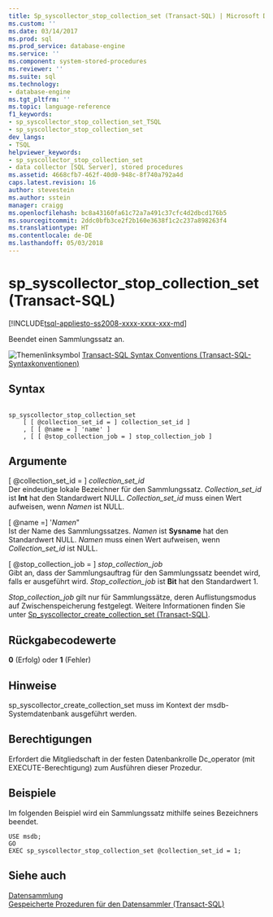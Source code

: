 ```yaml
---
title: Sp_syscollector_stop_collection_set (Transact-SQL) | Microsoft Docs
ms.custom: ''
ms.date: 03/14/2017
ms.prod: sql
ms.prod_service: database-engine
ms.service: ''
ms.component: system-stored-procedures
ms.reviewer: ''
ms.suite: sql
ms.technology:
- database-engine
ms.tgt_pltfrm: ''
ms.topic: language-reference
f1_keywords:
- sp_syscollector_stop_collection_set_TSQL
- sp_syscollector_stop_collection_set
dev_langs:
- TSQL
helpviewer_keywords:
- sp_syscollector_stop_collection_set
- data collector [SQL Server], stored procedures
ms.assetid: 4668cfb7-462f-40d0-948c-8f740a792a4d
caps.latest.revision: 16
author: stevestein
ms.author: sstein
manager: craigg
ms.openlocfilehash: bc8a43160fa61c72a7a491c37cfc4d2dbcd176b5
ms.sourcegitcommit: 2ddc0bfb3ce2f2b160e3638f1c2c237a898263f4
ms.translationtype: HT
ms.contentlocale: de-DE
ms.lasthandoff: 05/03/2018
---
```

# <a name="spsyscollectorstopcollectionset-transact-sql"></a>sp_syscollector_stop_collection_set (Transact-SQL)
[!INCLUDE[tsql-appliesto-ss2008-xxxx-xxxx-xxx-md](../../includes/tsql-appliesto-ss2008-xxxx-xxxx-xxx-md.md)]

  Beendet einen Sammlungssatz an.  
  
 ![Themenlinksymbol](../../database-engine/configure-windows/media/topic-link.gif "Topic link icon") [Transact-SQL Syntax Conventions (Transact-SQL-Syntaxkonventionen)](../../t-sql/language-elements/transact-sql-syntax-conventions-transact-sql.md)  
  
## <a name="syntax"></a>Syntax  
  
```  
  
sp_syscollector_stop_collection_set   
    [ [ @collection_set_id = ] collection_set_id ]  
    , [ [ @name = ] 'name' ]  
    , [ [ @stop_collection_job = ] stop_collection_job ]  
```  
  
## <a name="arguments"></a>Argumente  
 [ @collection_set_id = ] *collection_set_id*  
 Der eindeutige lokale Bezeichner für den Sammlungssatz. *Collection_set_id* ist **Int** hat den Standardwert NULL. *Collection_set_id* muss einen Wert aufweisen, wenn *Namen* ist NULL.  
  
 [ @name =] '*Namen*"  
 Ist der Name des Sammlungssatzes. *Namen* ist **Sysname** hat den Standardwert NULL. *Namen* muss einen Wert aufweisen, wenn *Collection_set_id* ist NULL.  
  
 [ @stop_collection_job = ] *stop_collection_job*  
 Gibt an, dass der Sammlungsauftrag für den Sammlungssatz beendet wird, falls er ausgeführt wird. *Stop_collection_job* ist **Bit** hat den Standardwert 1.  
  
 *Stop_collection_job* gilt nur für Sammlungssätze, deren Auflistungsmodus auf Zwischenspeicherung festgelegt. Weitere Informationen finden Sie unter [Sp_syscollector_create_collection_set &#40;Transact-SQL&#41;](../../relational-databases/system-stored-procedures/sp-syscollector-create-collection-set-transact-sql.md).  
  
## <a name="return-code-values"></a>Rückgabecodewerte  
 **0** (Erfolg) oder **1** (Fehler)  
  
## <a name="remarks"></a>Hinweise  
 sp_syscollector_create_collection_set muss im Kontext der msdb-Systemdatenbank ausgeführt werden.  
  
## <a name="permissions"></a>Berechtigungen  
 Erfordert die Mitgliedschaft in der festen Datenbankrolle Dc_operator (mit EXECUTE-Berechtigung) zum Ausführen dieser Prozedur.  
  
## <a name="examples"></a>Beispiele  
 Im folgenden Beispiel wird ein Sammlungssatz mithilfe seines Bezeichners beendet.  
  
```  
USE msdb;  
GO  
EXEC sp_syscollector_stop_collection_set @collection_set_id = 1;  
```  
  
## <a name="see-also"></a>Siehe auch  
 [Datensammlung](../../relational-databases/data-collection/data-collection.md)   
 [Gespeicherte Prozeduren für den Datensammler &#40;Transact-SQL&#41;](../../relational-databases/system-stored-procedures/data-collector-stored-procedures-transact-sql.md)  
  
  

